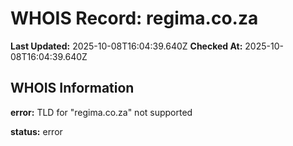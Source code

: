 # WHOIS Record: regima.co.za

**Last Updated:** 2025-10-08T16:04:39.640Z
**Checked At:** 2025-10-08T16:04:39.640Z

## WHOIS Information

**error:** TLD for "regima.co.za" not supported

**status:** error

